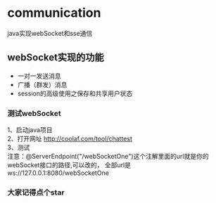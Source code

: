# communication
java实现webSocket和sse通信

## webSocket实现的功能  
- 一对一发送消息  
- 广播（群发）消息  
- session的高级使用之保存和共享用户状态

### 测试webSocket
1、启动java项目  
2、打开网址
http://coolaf.com/tool/chattest   
3、测试  
注意：@ServerEndpoint("/webSocketOne")这个注解里面的url就是你的webSocket接口的路径,可以改的，
全部url是ws://127.0.0.1:8080/webSocketOne




### 大家记得点个star
